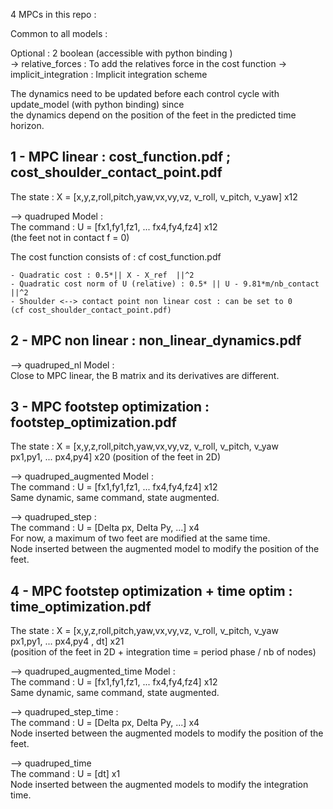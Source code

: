 4 MPCs in this repo : 

Common to all models :  

Optional : 2 boolean (accessible with python binding )     
	-> relative_forces : To add the relatives force in the cost function 
	-> implicit_integration : Implicit integration scheme  
	
The dynamics need to be updated before each control cycle with update_model (with python binding) since      
the dynamics depend on the position of the feet in the predicted time horizon.     

1 - MPC linear :  cost_function.pdf ; cost_shoulder_contact_point.pdf       
-----------------------------------------------------------------------       

The state :   X = [x,y,z,roll,pitch,yaw,vx,vy,vz, v_roll, v_pitch, v_yaw] x12       


--> quadruped Model :    
The command : U = [fx1,fy1,fz1, ...  fx4,fy4,fz4] x12   
(the feet not in contact f = 0)   
 
The cost function consists of : cf cost_function.pdf   

	- Quadratic cost : 0.5*|| X - X_ref  ||^2   
	- Quadratic cost norm of U (relative) : 0.5* || U - 9.81*m/nb_contact ||^2    
	- Shoulder <--> contact point non linear cost : can be set to 0     
	(cf cost_shoulder_contact_point.pdf)    



2 - MPC non linear : non_linear_dynamics.pdf    
------------------------------------------------------------------    

--> quadruped_nl Model :    
Close to MPC linear, the B matrix  and its derivatives are different.    


3 - MPC footstep optimization : footstep_optimization.pdf     
-----------------------------------------------------------    

The state :   X = [x,y,z,roll,pitch,yaw,vx,vy,vz, v_roll, v_pitch, v_yaw    
                   px1,py1, ...   px4,py4] x20  (position of the feet in 2D)    


--> quadruped_augmented Model :    
The command : U = [fx1,fy1,fz1, ...  fx4,fy4,fz4] x12    
Same dynamic, same command, state augmented.     
 
--> quadruped_step :    
The command : U = [Delta px, Delta Py, ...] x4    
For now, a maximum of two feet are modified at the same time.    
Node inserted between the augmented model to modify the position of the feet.    


4 - MPC footstep optimization + time optim : time_optimization.pdf     
----------------------------------------------------------------------   
 
The state :   X = [x,y,z,roll,pitch,yaw,vx,vy,vz, v_roll, v_pitch, v_yaw    
                   px1,py1, ...   px4,py4 , dt] x21     
 (position of the feet in 2D + integration time = period phase / nb of nodes)    

 
--> quadruped_augmented_time Model :    
The command : U = [fx1,fy1,fz1, ...  fx4,fy4,fz4] x12    
Same dynamic, same command, state augmented.     

--> quadruped_step_time :    
The command : U = [Delta px, Delta Py, ...] x4    
Node inserted between the augmented models to modify the position of the feet.    

--> quadruped_time     
The command : U = [dt] x1    
Node inserted between the augmented models to modify the integration time.    







